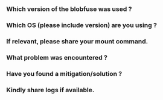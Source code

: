 ### Which version of the blobfuse was used ?


### Which OS (please include version) are you using ?


### If relevant, please share your mount command.


### What problem was encountered ?


### Have you found a mitigation/solution ?


### Kindly share logs if available.




